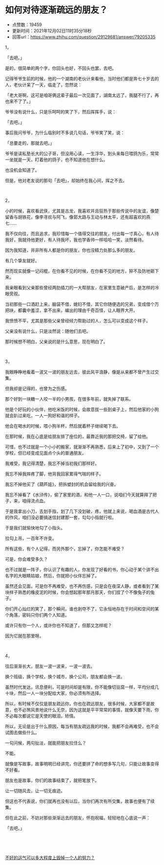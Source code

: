 # 如何对待逐渐疏远的朋友？
- 点赞数：19459
- 更新时间：2021年12月02日11时35分18秒
- 回答url：https://www.zhihu.com/question/29129681/answer/79205335
<body>
 <p data-pid="XubbmRB8">1，</p>
 <p data-pid="jqQLMzAS">「去吧。」</p>
 <p data-pid="2XlmHhBb">是的，很简单的两个字，你回头也好，不回头也罢，去吧。</p>
 <p data-pid="7xZJfRpc">记得爷爷生前的时候，他的一个湖南的老伙计来看他，当时他们都是奔七十岁去的人，老伙计呆了一天，临走了，忽然说：</p>
 <p data-pid="ykUuO5Mv">「老大哥啊，这可是咱哥俩这辈子最后一次见面了，湖南太远了，我腿不行了，再也来不了了。」</p>
 <p data-pid="t3cdpCaV">爷爷没有说什么，只是乐呵呵的笑了下，然后挥挥手，说：</p>
 <p data-pid="SYKMP04Y">「去吧。」</p>
 <p data-pid="tx5b2Jee">事后我问爷爷，为什么临别时不多说几句话，爷爷笑了笑，说：</p>
 <p data-pid="r2z2535a">「总要走的，那就去吧。」</p>
 <p data-pid="Xt2cvzgU">爷爷是读私塾长大的公子哥，但没用心读，一生浮华，到头来每日喂鸽为乐，常常一坐就是一天，盯着他的鸽子，也不知道他在想什么。</p>
 <p data-pid="aHYzhPeJ">也没机会知道了。</p>
 <p data-pid="nds-QUDL">但是，他对老友说的那句「去吧」，却始终在我心间，挥之不去。</p>
 <p class="ztext-empty-paragraph"><br></p>
 <p data-pid="KhZKzTBs">2，</p>
 <p data-pid="iV9pSr7R">小的时候，喜欢看武侠，尤其是古龙，我喜欢并且狂热于那些传说中的友谊，像楚留香与胡铁花，像李寻欢与阿飞，像郭大路与王动与林太平，还有超喜欢的燕七……</p>
 <p data-pid="VqQHWy3u">我不仅向往，而且追求，我珍惜每一个值得交往的朋友，付出每一寸真心，有人待我好，我就待他更好，有人待我坏，我也学香帅一样哈哈一笑，淡然看待。</p>
 <p data-pid="gyesYohq">因为我知道，并非所有人都是你的朋友，你也没精力处那么多的朋友。</p>
 <p data-pid="VK6B1Mp8">有几个挚友就好。</p>
 <p data-pid="WKW6SfMd">然而现实就像一记闷棍，在你看不见的时候，在你看不见的地方，猝不及防地砸下来。</p>
 <p data-pid="ViiP3W96">我亲眼看到父亲那些曾经两肋插刀的一大帮朋友，在家里生意破产后，是怎样的冷眼旁观。</p>
 <p data-pid="VQLpdxw_">当初那些一口酒赶上来，脑袋不借，媳妇不借，其它你随便选的兄弟，变成借个万把块，都囊中羞涩，拿不出来，编出的理由千奇百怪，让人眼界大开。</p>
 <p data-pid="1eRVjBdp">我愤愤不平，尤其是那些父亲曾经倾力帮助过的人，怎么可以变成这个样子。</p>
 <p data-pid="3c5gD9t8">父亲没有说什么，只是淡然说：随他们去吧。</p>
 <p data-pid="KL-idwqt">那时候想不明白，父亲说的是什么意思，现在明白了。</p>
 <p class="ztext-empty-paragraph"><br></p>
 <p data-pid="e2vEPf-3">3，</p>
 <p data-pid="h28kXH7O">我眼睁睁地看着一波又一波的朋友远去，彼此风平浪静，像是从来都不曾产生过交集。</p>
 <p data-pid="V-Spph3x">但我却是记得的，也曾为之伤感。</p>
 <p data-pid="q0dHvsV-">那个好到一块糖一人咬一半的小男孩，在很多年前，就失掉了联系。</p>
 <p data-pid="XpGQPSZL">他是个好玩的小伙伴，他吃米饭的时候，会故意拔一些到桌子上，然后他家的小狗就会趴过来吃，一人一狗好和谐的样子。</p>
 <p data-pid="cYCooEkG">他会在喝水的时候，喂小狗半杯，然后就着杯子继续喝下去。</p>
 <p data-pid="BRULHbIp">在那时候，我在心底是给朋友排了座位的，最靠近我的那把交椅，留了给他。</p>
 <p data-pid="_ufFuJE-">可惜，也不过就是一个小小的搬家，就渐渐不再熟悉，后来上了初中，又到了一个学校，但已经变成见面点个头的普通朋友。</p>
 <p data-pid="6bTzACCW">我难受，我记得清楚，我忘不掉当初我们那样好。</p>
 <p data-pid="Iztf1JMi">我忘不掉我摔疼了脚，他背我回家累得气喘的样子。</p>
 <p data-pid="x2fU7vbk">我忘不掉他买了《葫芦娃》，把拆塑封的机会留给我的兴奋。</p>
 <p data-pid="psrywo4N">我忘不掉看了《水浒传》，偷了家里的酒，和他一人一口，说咱们今天就算拜了把子，来，咱得流点血。</p>
 <p data-pid="kWJu8RfZ">于是我拿出小刀，去划手指，划了几下没划破，疼，他就上来说，喝血酒是古代人的作风，咱们没必要搞迷信封建那一套，勾勾小指就行啦。</p>
 <p data-pid="Z0Qoa5qg">于是我们就愉快地勾了小指头。</p>
 <p data-pid="WJKpnlFQ">拉勾上吊，一百年不许变。</p>
 <p data-pid="Vp9VHxp_">所有这些，有个人记得，而另外那个，忘掉了，你怎能不难受？</p>
 <p data-pid="ATdd-Z-V">可是，你会难受多久？</p>
 <p data-pid="WnbBZqwP">也不过就是一阵子，你认识了有趣的人，你发现了好看的书，你心动于某个讲不出名字的大眼睛姑娘，然后，你就把小伙伴忘掉了。</p>
 <p data-pid="Q9dtCSO5">虽然还会见面，可是你不再难受，也不再伤感，只是会在夜深人静，或者看到了某块样子熟悉的橡皮泥的时候，你会想起那年那月那天，你们捏了个不像兔子的兔子。</p>
 <p data-pid="ALefFP_f">你们开心灿烂的笑了，那个瞬间，谁也剥夺不了，它永恒地存在于时间和空间的某个角落，密码只你们两个人知道。</p>
 <p data-pid="pxDssNH9">或许只有你一个人，或许你也不知道了，但那又怎样呢？</p>
 <p data-pid="Xodi55aW">因为它就在那里呀。</p>
 <p class="ztext-empty-paragraph"><br></p>
 <p data-pid="dP6u-okG">4，</p>
 <p data-pid="lnNqXRbC">往后渐渐长大，朋友一波一波来，一波一波去。</p>
 <p data-pid="s8FN3x0N">换个班级，换个学校，换个城市，换个公司，朋友都会换一波。</p>
 <p data-pid="H853hXH3">虽然时代发达，讯息便利，可是时间却是有限，你不能像切豆腐一样，平均分成几十块，然后一人一块分配给大家，你必须有所选择。</p>
 <p data-pid="GCjiH64T">所以，有时候不仅仅是朋友疏远你，你也在疏远朋友，很多时候，大家都不是故意，也不必煞风景地说什么无奈，因为这就是平平常常的事情，就像天要下雨，你不必每次都说它是天使的眼泪，矫情。</p>
 <p data-pid="N1ORXLhL">所以，无论是出于什么原因，每当有朋友疏远我的时候，我都不会再难受，也不会试图去做些什么。</p>
 <p data-pid="7pN1a2s_">一句问候，两句扯淡，就能把朋友拉住么？</p>
 <p data-pid="MvnM0mO4">不能。</p>
 <p data-pid="76EvqSC0">就像是写故事，故事明明已经讲完，你还要拼了命的想多写几句，只能让故事变得不好看。</p>
 <p data-pid="6RFRulmg">朋友也是故事，你们的故事结束了，就把笔放下。</p>
 <p data-pid="G0w19Y1F">让一切随风去，让一切无痕迹。</p>
 <p data-pid="fjGVtzaR">但这也不代表说，你们就再也没有以后，当你们再次有所交集，故事也便有了续集。</p>
 <p data-pid="_kaixjmq">但在此之前，不妨对那些渐渐远去的朋友，怀抱祝福，轻轻地在心底说一声：</p>
 <p data-pid="7Mj030rP">「去吧。」</p>
 <p class="ztext-empty-paragraph"><br></p>
 <p class="ztext-empty-paragraph"><br></p><a href="https://www.zhihu.com/question/41119071/answer/89873399" data-draft-node="block" data-draft-type="link-card" class="internal">不好的运气可以多大程度上毁掉一个人的努力？</a>
 <p></p>
</body>
